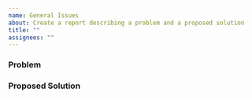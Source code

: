 ```yaml
---
name: General Issues
about: Create a report describing a problem and a proposed solution
title: ""
assignees: ""
---
```


### Problem



### Proposed Solution


